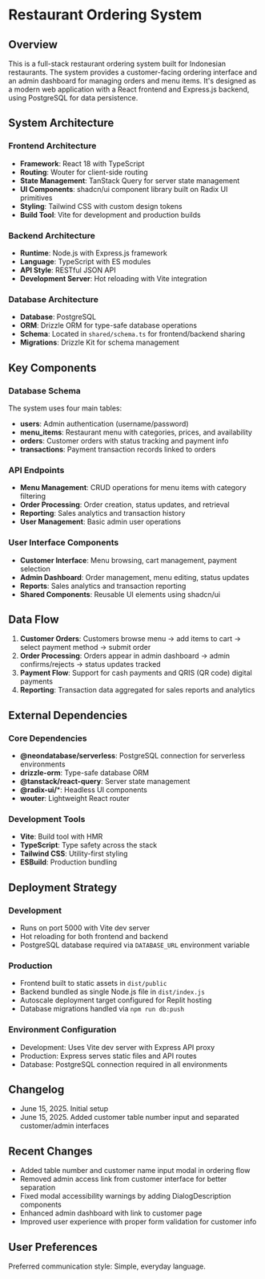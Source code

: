 # Restaurant Ordering System

## Overview

This is a full-stack restaurant ordering system built for Indonesian restaurants. The system provides a customer-facing ordering interface and an admin dashboard for managing orders and menu items. It's designed as a modern web application with a React frontend and Express.js backend, using PostgreSQL for data persistence.

## System Architecture

### Frontend Architecture
- **Framework**: React 18 with TypeScript
- **Routing**: Wouter for client-side routing
- **State Management**: TanStack Query for server state management
- **UI Components**: shadcn/ui component library built on Radix UI primitives
- **Styling**: Tailwind CSS with custom design tokens
- **Build Tool**: Vite for development and production builds

### Backend Architecture
- **Runtime**: Node.js with Express.js framework
- **Language**: TypeScript with ES modules
- **API Style**: RESTful JSON API
- **Development Server**: Hot reloading with Vite integration

### Database Architecture
- **Database**: PostgreSQL
- **ORM**: Drizzle ORM for type-safe database operations
- **Schema**: Located in `shared/schema.ts` for frontend/backend sharing
- **Migrations**: Drizzle Kit for schema management

## Key Components

### Database Schema
The system uses four main tables:
- **users**: Admin authentication (username/password)
- **menu_items**: Restaurant menu with categories, prices, and availability
- **orders**: Customer orders with status tracking and payment info
- **transactions**: Payment transaction records linked to orders

### API Endpoints
- **Menu Management**: CRUD operations for menu items with category filtering
- **Order Processing**: Order creation, status updates, and retrieval
- **Reporting**: Sales analytics and transaction history
- **User Management**: Basic admin user operations

### User Interface Components
- **Customer Interface**: Menu browsing, cart management, payment selection
- **Admin Dashboard**: Order management, menu editing, status updates
- **Reports**: Sales analytics and transaction reporting
- **Shared Components**: Reusable UI elements using shadcn/ui

## Data Flow

1. **Customer Orders**: Customers browse menu → add items to cart → select payment method → submit order
2. **Order Processing**: Orders appear in admin dashboard → admin confirms/rejects → status updates tracked
3. **Payment Flow**: Support for cash payments and QRIS (QR code) digital payments
4. **Reporting**: Transaction data aggregated for sales reports and analytics

## External Dependencies

### Core Dependencies
- **@neondatabase/serverless**: PostgreSQL connection for serverless environments
- **drizzle-orm**: Type-safe database ORM
- **@tanstack/react-query**: Server state management
- **@radix-ui/***: Headless UI components
- **wouter**: Lightweight React router

### Development Tools
- **Vite**: Build tool with HMR
- **TypeScript**: Type safety across the stack
- **Tailwind CSS**: Utility-first styling
- **ESBuild**: Production bundling

## Deployment Strategy

### Development
- Runs on port 5000 with Vite dev server
- Hot reloading for both frontend and backend
- PostgreSQL database required via `DATABASE_URL` environment variable

### Production
- Frontend built to static assets in `dist/public`
- Backend bundled as single Node.js file in `dist/index.js`
- Autoscale deployment target configured for Replit hosting
- Database migrations handled via `npm run db:push`

### Environment Configuration
- Development: Uses Vite dev server with Express API proxy
- Production: Express serves static files and API routes
- Database: PostgreSQL connection required in all environments

## Changelog
- June 15, 2025. Initial setup
- June 15, 2025. Added customer table number input and separated customer/admin interfaces

## Recent Changes
- Added table number and customer name input modal in ordering flow
- Removed admin access link from customer interface for better separation
- Fixed modal accessibility warnings by adding DialogDescription components
- Enhanced admin dashboard with link to customer page
- Improved user experience with proper form validation for customer info

## User Preferences

Preferred communication style: Simple, everyday language.